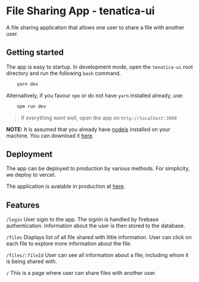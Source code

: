 # File Sharing App - tenatica-ui

A file sharing application that allows one user to share a file with another user.

## Getting started

The app is easy to startup. In development mode, open the `tenatica-ui` root directory and run the following `bash` command.

```bash
    yarn dev
```

Alternatively, if you favour `npm` or do not have `yarn` installed already, use:

```bash
    npm run dev
```

> If everything went well, open the app on `http://localhost:3000`

**NOTE:** It is assumed that you already have [nodejs](https://nodejs.org/) installed on your machine. You can download it [here](https://nodejs.org/).

## Deployment

The app can be deployed to production by various methods. For simplicity, we deploy to vercel.

The application is avalable in production at [here](tenatica-ui.vercel.app).

## Features

`/login` User sigin to the app. The signin is handled by firebase authentication. Information about the user is then stored to the database.

`/files` Displays list of all file shared with little information. User can click on each file to explore more information about the file.

`/files/:fileId` User can see all information about a file; including whom it is being shared with.

`/` This is a page where user can share files with another user.
